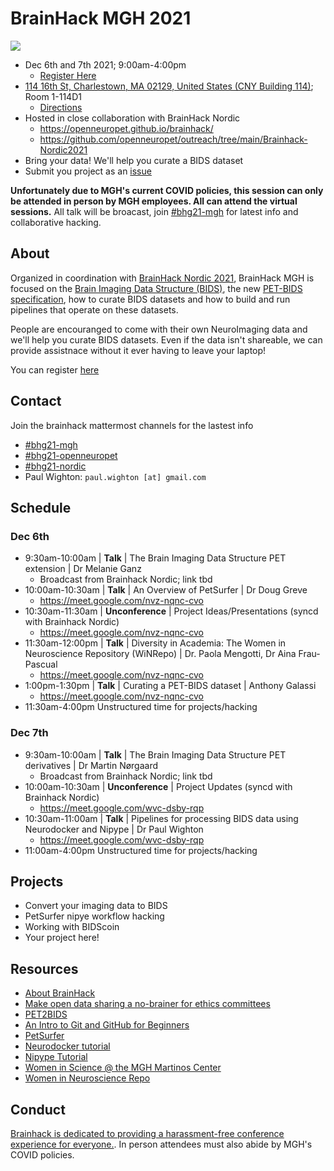 # BrainHack MGH 2021

<img src="https://github.com/openneuropet/outreach/blob/main/Brainhack-MGH2021/brainhack-boston2021.png">

- Dec 6th and 7th 2021; 9:00am-4:00pm
  - [Register Here](https://forms.gle/M9QMk2dtguJLmFJB7)
- [114 16th St, Charlestown, MA 02129, United States (CNY Building 114)](https://goo.gl/maps/kXXiPn71EdLgpxGA7); Room 1-114D1
  - [Directions](https://connect.vassar.edu/s/1654/images/gid2/editor_documents/classes/1969/1969drivingdirections.pdf?gid=2&pgid=61&sessionid=bedb33da-3371-4464-bcdd-002a53ea53ca&cc=1)
- Hosted in close collaboration with BrainHack Nordic
  - https://openneuropet.github.io/brainhack/
  - https://github.com/openneuropet/outreach/tree/main/Brainhack-Nordic2021
- Bring your data! We'll help you curate a BIDS dataset
- Submit you project as an [issue](https://github.com/openneuropet/outreach/issues/new/choose)

**Unfortunately due to MGH's current COVID policies, this session can only be attended in person by MGH employees.  All can attend the virtual sessions.**  All talk will be broacast, join [#bhg21-mgh](https://mattermost.brainhack.org/brainhack/channels/bhg21-mgh) for latest info and collaborative hacking. 

## About

Organized in coordination with [BrainHack Nordic 2021](https://github.com/openneuropet/outreach/tree/main/Brainhack-Nordic2021), BrainHack MGH is focused on the [Brain Imaging Data Structure (BIDS)](https://bids.neuroimaging.io/), the new [PET-BIDS specification](https://bids-specification.readthedocs.io/en/bep-009/04-modality-specific-files/09-positron-emission-tomography.html), how to curate BIDS datasets and how to build and run pipelines that operate on these datasets.

People are encouranged to come with their own NeuroImaging data and we'll help you curate BIDS datasets.  Even if the data isn't shareable, we can provide assistnace without it ever having to leave your laptop!

You can register [here](https://forms.gle/M9QMk2dtguJLmFJB7)

## Contact

Join the brainhack mattermost channels for the lastest info
- [#bhg21-mgh](https://mattermost.brainhack.org/brainhack/channels/bhg21-mgh)
- [#bhg21-openneuropet](https://mattermost.brainhack.org/brainhack/channels/bhg21-openneuropet)
- [#bhg21-nordic](https://github.com/openneuropet/outreach/tree/main/Brainhack-Nordic2021)
- Paul Wighton: `paul.wighton [at] gmail.com`

## Schedule

### Dec 6th

- 9:30am-10:00am | **Talk** | The Brain Imaging Data Structure PET extension | Dr Melanie Ganz
  - Broadcast from Brainhack Nordic; link tbd
- 10:00am-10:30am | **Talk** | An Overview of PetSurfer | Dr Doug Greve
  - https://meet.google.com/nvz-nqnc-cvo
- 10:30am-11:30am | **Unconference** | Project Ideas/Presentations (syncd with Brainhack Nordic)
  - https://meet.google.com/nvz-nqnc-cvo
- 11:30am-12:00pm | **Talk** | Diversity in Academia: The Women in Neuroscience Repository (WiNRepo) | Dr. Paola Mengotti, Dr Aina Frau-Pascual
  - https://meet.google.com/nvz-nqnc-cvo
- 1:00pm-1:30pm | **Talk** | Curating a PET-BIDS dataset | Anthony Galassi
  - https://meet.google.com/nvz-nqnc-cvo
- 11:30am-4:00pm Unstructured time for projects/hacking
 
### Dec 7th

- 9:30am-10:00am | **Talk** | The Brain Imaging Data Structure PET derivatives | Dr Martin Nørgaard
  - Broadcast from Brainhack Nordic; link tbd
- 10:00am-10:30am | **Unconference** | Project Updates (syncd with Brainhack Nordic)
  - https://meet.google.com/wvc-dsby-rqp
- 10:30am-11:00am | **Talk** | Pipelines for processing BIDS data using Neurodocker and Nipype | Dr Paul Wighton
  - https://meet.google.com/wvc-dsby-rqp
- 11:00am-4:00pm Unstructured time for projects/hacking

## Projects

- Convert your imaging data to BIDS
- PetSurfer nipye workflow hacking
- Working with BIDScoin
- Your project here!

## Resources

- [About BrainHack](https://brainhack.org/about.html)
- [Make open data sharing a no-brainer for ethics committees](https://open-brain-consent.readthedocs.io/en/stable/)
- [PET2BIDS](https://github.com/openneuropet/PET2BIDS)
- [An Intro to Git and GitHub for Beginners](https://product.hubspot.com/blog/git-and-github-tutorial-for-beginners)
- [PetSurfer](https://surfer.nmr.mgh.harvard.edu/fswiki/PetSurfer)
- [Neurodocker tutorial](https://miykael.github.io/nipype_tutorial/notebooks/introduction_neurodocker.html)
- [Nipype Tutorial](https://miykael.github.io/nipype_tutorial/)
- [Women in Science @ the MGH Martinos Center](https://wis.martinos.org/)
- [Women in Neuroscience Repo](https://www.winrepo.org/)

## Conduct

[Brainhack is dedicated to providing a harassment-free conference experience for everyone.](https://brainhack.org/code-of-conduct.html).  In person attendees must also abide by MGH's COVID policies.
